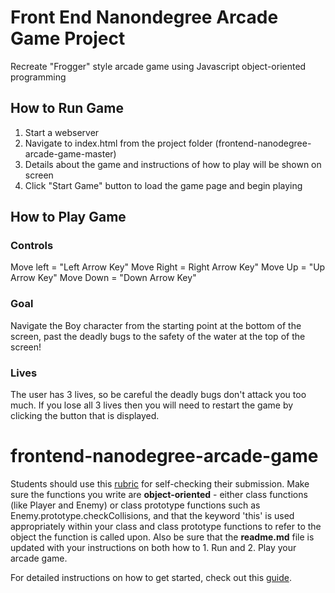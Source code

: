 # Front End Nanondegree Arcade Game Project

Recreate "Frogger" style arcade game using Javascript object-oriented programming

## How to Run Game
1. Start a webserver
2. Navigate to index.html from the project folder (frontend-nanodegree-arcade-game-master)
3. Details about the game and instructions of how to play will be shown on screen
4. Click "Start Game" button to load the game page and begin playing

## How to Play Game

### Controls
Move left = "Left Arrow Key"
Move Right = Right Arrow Key"
Move Up = "Up Arrow Key"
Move Down = "Down Arrow Key"

### Goal
Navigate the Boy character from the starting point at the bottom of the screen, past the deadly bugs to the safety of the water at the top of the screen!

### Lives

The user has 3 lives, so be careful the deadly bugs don't attack you too much. If you lose all 3 lives then you will need to restart the game by clicking the button that is displayed.


frontend-nanodegree-arcade-game
===============================

Students should use this [rubric](https://review.udacity.com/#!/projects/2696458597/rubric) for self-checking their submission. Make sure the functions you write are **object-oriented** - either class functions (like Player and Enemy) or class prototype functions such as Enemy.prototype.checkCollisions, and that the keyword 'this' is used appropriately within your class and class prototype functions to refer to the object the function is called upon. Also be sure that the **readme.md** file is updated with your instructions on both how to 1. Run and 2. Play your arcade game.

For detailed instructions on how to get started, check out this [guide](https://docs.google.com/document/d/1v01aScPjSWCCWQLIpFqvg3-vXLH2e8_SZQKC8jNO0Dc/pub?embedded=true).

